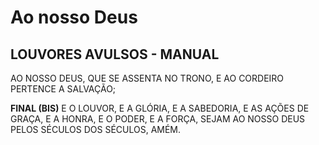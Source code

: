 # Ao nosso Deus

## LOUVORES AVULSOS - MANUAL

AO NOSSO DEUS,
QUE SE ASSENTA NO TRONO,
E AO CORDEIRO PERTENCE A SALVAÇÃO;

**FINAL (BIS)**
E O LOUVOR, E A GLÓRIA,
E A SABEDORIA, E AS AÇÕES
DE GRAÇA, E A HONRA,
E O PODER, E A FORÇA,
SEJAM AO NOSSO DEUS
PELOS SÉCULOS DOS SÉCULOS,
AMÉM.

